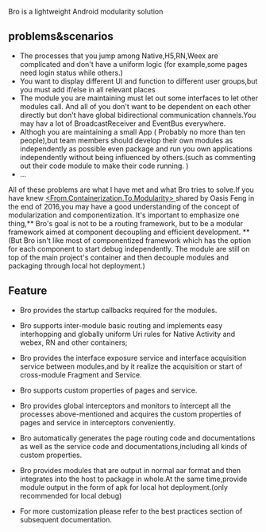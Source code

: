 Bro is a lightweight Android modularity solution

## problems&scenarios
- The processes that you jump among Native,H5,RN,Weex are complicated and don't have a uniform logic
(for example,some pages need login status while others.)
- You want to display different UI and function to different user groups,but you must add if/else in all relevant places
- The module you are maintaining must let out some interfaces to let other modules call. And all of you don't want to be
dependent on each other directly but don't have global bidirectional communication channels.You may hav a lot of BroadcastReceiver and EventBus everywhere.
- Althogh you are maintaining a small App ( Probably no more than ten people),but team members should develop their own modules as independently as possible
even package and run you own applications independently without being influenced by others.(such as commenting out their code module to make their code running. )
- ...

All of these problems are what I have met and what Bro tries to solve.If you have knew [<From.Containerization.To.Modularity> ](https://github.com/MDCC2016/Android-Session-Slides/blob/master/02-From.Containerization.To.Modularity.pdf)
 shared by Oasis Feng in the end of 2016,you may have a good understanding of the concept of modularization and componentization.
 It's important to emphasize one thing,** Bro's goal is not to  be a routing framework, but to be a modular framework aimed at component decoupling and efficient development. **
 (But Bro isn't like most of componentized framework which has the option for each component to start debug independently. The module are still on top of the main project's container and then decouple modules and packaging through local hot deployment.)

 ## Feature

 - Bro provides the startup callbacks required for the modules.

 - Bro supports inter-module basic routing and implements easy interhopping and globally uniform Uri rules for Native Activity and webex, RN and other containers;

 - Bro provides the interface exposure service and interface acquisition service between modules,and by it realize the acquisition or start of cross-module Fragment and Service.

 - Bro supports custom properties of pages and service.

 - Bro provides global interceptors and monitors to intercept all the processes above-mentioned and acquires the custom properties of pages and service in interceptors conveniently.

 - Bro automatically generates the page routing code and documentations as well as the service code and  documentations,including all kinds of custom properties.

 - Bro provides modules that are output in normal aar format and then integrates into the host to package in whole.At the same time,provide module output in the form of apk for local hot deployment.(only recommended for local debug)

 - For more customization please refer to the best practices section of subsequent documentation.
